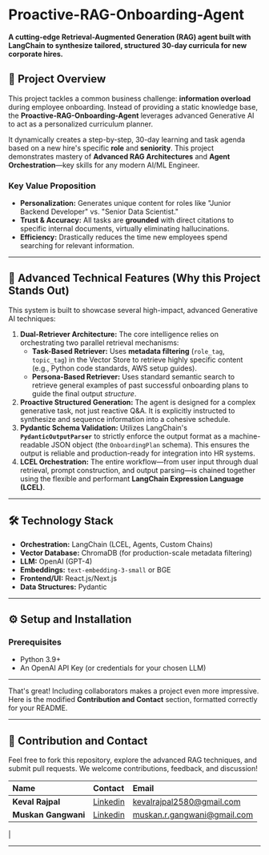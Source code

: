 # Proactive-RAG-Onboarding-Agent

**A cutting-edge Retrieval-Augmented Generation (RAG) agent built with LangChain to synthesize tailored, structured 30-day curricula for new corporate hires.**

## 🌟 Project Overview

This project tackles a common business challenge: **information overload** during employee onboarding. Instead of providing a static knowledge base, the **Proactive-RAG-Onboarding-Agent** leverages advanced Generative AI to act as a personalized curriculum planner.

It dynamically creates a step-by-step, 30-day learning and task agenda based on a new hire's specific **role** and **seniority**. This project demonstrates mastery of **Advanced RAG Architectures** and **Agent Orchestration**—key skills for any modern AI/ML Engineer.

### Key Value Proposition

  * **Personalization:** Generates unique content for roles like "Junior Backend Developer" vs. "Senior Data Scientist."
  * **Trust & Accuracy:** All tasks are **grounded** with direct citations to specific internal documents, virtually eliminating hallucinations.
  * **Efficiency:** Drastically reduces the time new employees spend searching for relevant information.

-----

## 🚀 Advanced Technical Features (Why this Project Stands Out)

This system is built to showcase several high-impact, advanced Generative AI techniques:

1.  **Dual-Retriever Architecture:** The core intelligence relies on orchestrating two parallel retrieval mechanisms:
      * **Task-Based Retriever:** Uses **metadata filtering** (`role_tag`, `topic_tag`) in the Vector Store to retrieve highly specific content (e.g., Python code standards, AWS setup guides).
      * **Persona-Based Retriever:** Uses standard semantic search to retrieve general examples of past successful onboarding plans to guide the final output *structure*.
2.  **Proactive Structured Generation:** The agent is designed for a complex generative task, not just reactive Q\&A. It is explicitly instructed to synthesize and sequence information into a cohesive schedule.
3.  **Pydantic Schema Validation:** Utilizes LangChain's **`PydanticOutputParser`** to strictly enforce the output format as a machine-readable JSON object (the `OnboardingPlan` schema). This ensures the output is reliable and production-ready for integration into HR systems.
4.  **LCEL Orchestration:** The entire workflow—from user input through dual retrieval, prompt construction, and output parsing—is chained together using the flexible and performant **LangChain Expression Language (LCEL)**.

-----

## 🛠️ Technology Stack

  * **Orchestration:** LangChain (LCEL, Agents, Custom Chains)
  * **Vector Database:** ChromaDB (for production-scale metadata filtering)
  * **LLM:** OpenAI (GPT-4)
  * **Embeddings:** `text-embedding-3-small` or BGE
  * **Frontend/UI:** React.js/Next.js
  * **Data Structures:** Pydantic

-----

## ⚙️ Setup and Installation

### Prerequisites

  * Python 3.9+
  * An OpenAI API Key (or credentials for your chosen LLM)

-----
That's great\! Including collaborators makes a project even more impressive. Here is the modified **Contribution and Contact** section, formatted correctly for your README.

-----

## 🤝 Contribution and Contact

Feel free to fork this repository, explore the advanced RAG techniques, and submit pull requests. We welcome contributions, feedback, and discussion\!

| Name | Contact | Email |
| :--- | :--- | :--- |
| **Keval Rajpal** | [Linkedin](https://linkedin.com/in/keval-rajpal) | kevalrajpal2580@gmail.com |
| **Muskan Gangwani** | [Linkedin](https://linkedin.com/in/muskan-gangwani) | muskan.r.gangwani@gmail.com
 |
 
-----   